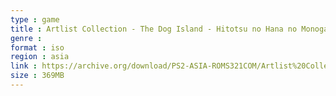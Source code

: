```yaml
---
type : game
title : Artlist Collection - The Dog Island - Hitotsu no Hana no Monogatari (Japan)
genre : 
format : iso
region : asia
link : https://archive.org/download/PS2-ASIA-ROMS321COM/Artlist%20Collection%20-%20The%20Dog%20Island%20-%20Hitotsu%20no%20Hana%20no%20Monogatari%20%28Japan%29.7z
size : 369MB
---
```

